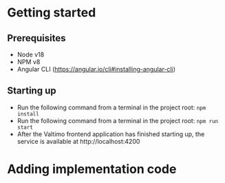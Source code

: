 # Getting started
## Prerequisites
- Node v18
- NPM v8
- Angular CLI (https://angular.io/cli#installing-angular-cli)

## Starting up
- Run the following command from a terminal in the project root: ```npm install```
- Run the following command from a terminal in the project root: ```npm run start```
- After the Valtimo frontend application has finished starting up, the service is available at http://localhost:4200

# Adding implementation code

